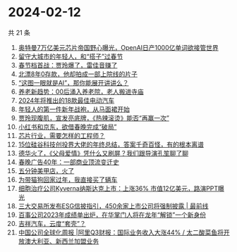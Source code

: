 # 2024-02-12

共 21 条

<!-- BEGIN 36KR -->
<!-- 最后更新时间 2024-02-12 04:03:26 +0800 -->
1. [奥特曼7万亿美元芯片帝国野心曝光，OpenAI日产1000亿单词欲接管世界](https://36kr.com/p/2642220176899206)
1. [留守大城市的年轻人，和“搭子”过春节](https://36kr.com/p/2642569084076294)
1. [春节档首战：贾玲爆了，雷佳音赚了](https://36kr.com/p/2643384185404548)
1. [北漂8年0存款，他却拍成一部上院线的片子](https://36kr.com/p/2638212224253064)
1. [“这图一眼就是AI”，那你能展开讲讲么？](https://36kr.com/p/2642654077255940)
1. [养老新趋势：00后涌入养老院，老人搬进寺庙](https://36kr.com/p/2641940813988104)
1. [2024年将推出的18款最佳电动汽车](https://36kr.com/p/2591660601506441)
1. [年轻人的第一件新年战袍，从马面裙开始](https://36kr.com/p/2641993906785798)
1. [贾玲现腹肌，宣发亮底牌，《热辣滚烫》能否“再赢一次”](https://36kr.com/p/2642824258419849)
1. [小红书和京东，欲借春晚完成“破局”](https://36kr.com/p/2642585299599619)
1. [芯片行业，需要怎样的工程师？](https://36kr.com/p/2643480606753030)
1. [15位硅谷科技创投界大佬的年终总结，答案千奇百怪，有的根本离谱](https://36kr.com/p/2642095888809095)
1. [德华火了，《父母爱情》凭什么又刷屏？我们跟导演孔笙聊了聊](https://36kr.com/p/2643791303179397)
1. [春晚广告40年：一部商业顶流变迁史](https://36kr.com/p/2642166952574086)
1. [五分钟美甲店，火了](https://36kr.com/p/2643367516012804)
1. [为带猫狗回家过年，我直接买了辆车](https://36kr.com/p/2643364126982408)
1. [细胞治疗公司Kyverna纳斯达克上市：上涨36% 市值12亿美元，路演PPT曝光](https://36kr.com/p/2641361552505991)
1. [三大交易所发布ESG信披指引，450余家上市公司将强制披露 | 最前线](https://36kr.com/p/2642187528764546)
1. [百事公司2023年成绩单出炉，在华掌门人将在龙年“解锁”一个新身份](https://36kr.com/p/2642251039768838)
1. [吉祥汽车，云度“套壳”？](https://36kr.com/p/2642525540764930)
1. [中国公司全球化周报 | ​阿里Q3财报：国际业务收入大涨44% / 太二酸菜鱼将开放澳大利亚、新西兰加盟业务](https://36kr.com/p/2642678164242689)
<!-- END 36KR -->